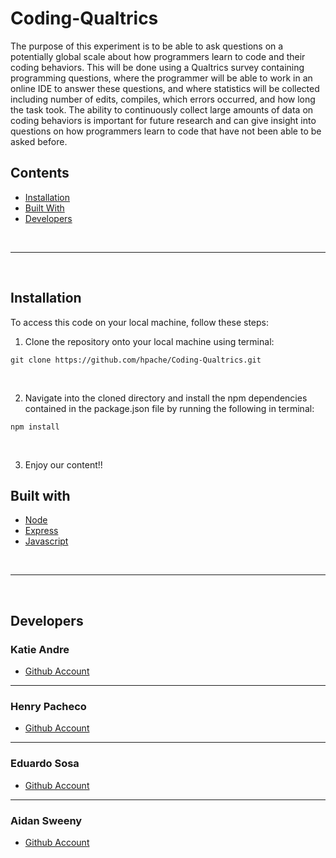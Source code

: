 # Coding-Qualtrics
The purpose of this experiment is to be able to ask questions on a potentially global scale about how programmers learn to code and their coding behaviors. This will be done using a Qualtrics survey containing programming questions, where the programmer will be able to work in an online IDE to answer these questions, and where statistics will be collected including number of edits, compiles, which errors occurred, and how long the task took. The ability to continuously collect large amounts of data on coding behaviors is important for future research and can give insight into questions on how programmers learn to code that have not been able to be asked before.

## Contents

* [Installation](#Installation)
* [Built With](#built-with)
* [Developers](#developers)

<br>
<hr>
<br>

## Installation

To access this code on your local machine, follow these steps:

1. Clone the repository onto your local machine using terminal:
```
git clone https://github.com/hpache/Coding-Qualtrics.git
```
<br>

2. Navigate into the cloned directory and install the npm dependencies contained in the package.json file by running the following in terminal:
```
npm install
```
<br>

3. Enjoy our content!!

## Built with

* [Node](https://nodejs.org/en/docs/)
* [Express](https://expressjs.com/)
* [Javascript](https://developer.mozilla.org/en-US/docs/Web/JavaScript)

<br>
<hr>
<br>


## Developers

### Katie Andre

* [Github Account](https://google.com)

***

### Henry Pacheco

* [Github Account](https://github.com/hpache)

***

### Eduardo Sosa

* [Github Account](https://google.com)

***

### Aidan Sweeny

* [Github Account](https://github.com/AidanSweeny)

